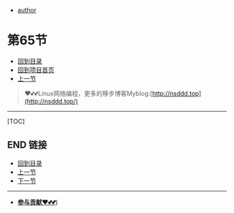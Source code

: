 + [author](https://github.com/3293172751)
# 第65节
+ [回到目录](../README.md)
+ [回到项目首页](../../README.md)
+ [上一节](64.md)
> ❤️💕💕Linux网络编程，更多的移步博客Myblog:[http://nsddd.top](http://nsddd.top/)
---
[TOC]





## END 链接
+ [回到目录](../README.md)
+ [上一节](64.md)
+ [下一节](66.md)
---
+ [**参与贡献❤️💕💕**](https://nsddd.top/archives/contributors))